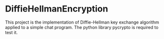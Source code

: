 # DiffieHellmanEncryption
This project is the implementation of Diffie-Hellman key exchange algorithm applied to a simple chat program.
The python library pycrypto is required to test it.
